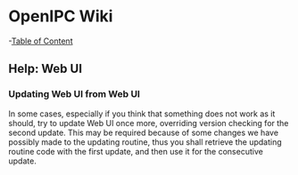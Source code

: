 # OpenIPC Wiki
-[Table of Content](../index.md)

Help: Web UI
------------

### Updating Web UI from Web UI

In some cases, especially if you think that something does not work as it should,
try to update Web UI once more, overriding version checking for the second update.
This may be required because of some changes we have possibly made to the updating
routine, thus you shall retrieve the updating routine code with the first update,
and then use it for the consecutive update.
